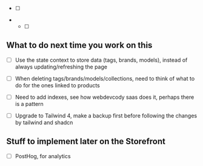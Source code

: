 - [ ] 
- - [ ] 

## What to do next time you work on this

- [ ] Use the state context to store data (tags, brands, models), instead of always updating/refreshing the page

- [ ] When deleting tags/brands/models/collections, need to think of what to do for the ones linked to products

- [ ]  Need to add indexes, see how webdevcody saas does it, perhaps there is a pattern

- [ ] Upgrade to Tailwind 4, make a backup first before following the changes by tailwind and shadcn

## Stuff to implement later on the Storefront

- [ ] PostHog, for analytics
